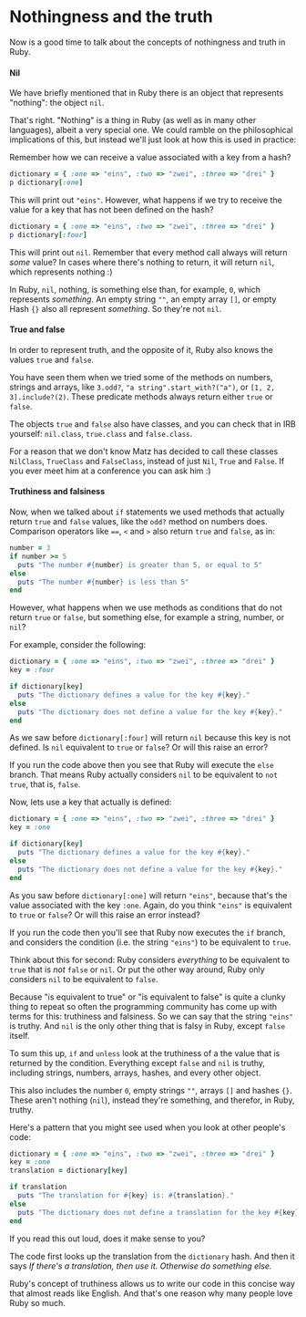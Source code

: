 # Nothingness and the truth

Now is a good time to talk about the concepts of nothingness and truth in Ruby.

#### Nil

We have briefly mentioned that in Ruby there is an object that represents
"nothing": the object `nil`.

That's right. "Nothing" is a thing in Ruby (as well as in many other
languages), albeit a very special one. We could ramble on the philosophical
implications of this, but instead we'll just look at how this is used in
practice:

Remember how we can receive a value associated with a key from a hash?

```ruby
dictionary = { :one => "eins", :two => "zwei", :three => "drei" }
p dictionary[:one]
```

This will print out `"eins"`. However, what happens if we try to receive
the value for a key that has not been defined on the hash?

```ruby
dictionary = { :one => "eins", :two => "zwei", :three => "drei" }
p dictionary[:four]
```

This will print out `nil`. Remember that every method call always will return
*some* value? In cases where there's nothing to return, it will return `nil`,
which represents nothing :)

In Ruby, `nil`, nothing, is something else than, for example, `0`, which
represents *something*. An empty string `""`, an empty array `[]`, or empty
Hash `{}` also all represent *something*. So they're not `nil`.


#### True and false

In order to represent truth, and the opposite of it, Ruby also knows the values
`true` and `false`.

You have seen them when we tried some of the methods on numbers, strings and
arrays, like `3.odd?`, `"a string".start_with?("a")`, or `[1, 2, 3].include?(2)`.
These predicate methods always return either `true` or `false`.

The objects `true` and `false` also have classes, and you can check that in
IRB yourself: `nil.class`, `true.class` and `false.class`.

For a reason that we don't know Matz has decided to call these classes
`NilClass`, `TrueClass` and `FalseClass`, instead of just `Nil`, `True` and
`False`. If you ever meet him at a conference you can ask him :)


#### Truthiness and falsiness

Now, when we talked about `if` statements we used methods that actually return
`true` and `false` values, like the `odd?` method on numbers does. Comparison
operators like `==`, `<` and `>` also return `true` and `false`, as in:

```ruby
number = 3
if number >= 5
  puts "The number #{number} is greater than 5, or equal to 5"
else
  puts "The number #{number} is less than 5"
end
```

However, what happens when we use methods as conditions that do not return
`true` or `false`, but something else, for example a string, number, or `nil`?

For example, consider the following:

```ruby
dictionary = { :one => "eins", :two => "zwei", :three => "drei" }
key = :four

if dictionary[key]
  puts "The dictionary defines a value for the key #{key}."
else
  puts "The dictionary does not define a value for the key #{key}."
end
```

As we saw before `dictionary[:four]` will return `nil` because this key is
not defined. Is `nil` equivalent to `true` or `false`? Or will this raise
an error?

If you run the code above then you see that Ruby will execute the `else`
branch. That means Ruby actually considers `nil` to be equivalent to `not
true`, that is, `false`.

Now, lets use a key that actually is defined:

```ruby
dictionary = { :one => "eins", :two => "zwei", :three => "drei" }
key = :one

if dictionary[key]
  puts "The dictionary defines a value for the key #{key}."
else
  puts "The dictionary does not define a value for the key #{key}."
end
```

As you saw before `dictionary[:one]` will return `"eins"`, because that's the
value associated with the key `:one`. Again, do you think `"eins"` is
equivalent to `true` or `false`? Or will this raise an error instead?

If you run the code then you'll see that Ruby now executes the `if` branch, and
considers the condition (i.e. the string `"eins"`) to be equivalent to `true`.

Think about this for second: Ruby considers *everything* to be equivalent to
`true` that is *not* `false` or `nil`. Or put the other way around, Ruby only
considers `nil` to be equivalent to `false`.

Because "is equivalent to true" or "is equivalent to false" is quite a clunky
thing to repeat so often the programming community has come up with terms for
this: truthiness and falsiness. So we can say that the string `"eins"` is
truthy. And `nil` is the only other thing that is falsy in Ruby, except
`false` itself.

To sum this up, `if` and `unless` look at the truthiness of a the value
that is returned by the condition. Everything except `false` and `nil` is
truthy, including strings, numbers, arrays, hashes, and every other object.

This also includes the number `0`, empty strings `""`, arrays `[]` and hashes
`{}`. These aren't nothing (`nil`), instead they're something, and therefor,
in Ruby, truthy.

Here's a pattern that you  might see used when you look at other people's code:

```ruby
dictionary = { :one => "eins", :two => "zwei", :three => "drei" }
key = :one
translation = dictionary[key]

if translation
  puts "The translation for #{key} is: #{translation}."
else
  puts "The dictionary does not define a translation for the key #{key}."
end
```

If you read this out loud, does it make sense to you?

The code first looks up the translation from the `dictionary` hash. And then it
says *If there's a translation, then use it. Otherwise do something else.*

Ruby's concept of truthiness allows us to write our code in this concise way
that almost reads like English. And that's one reason why many people love Ruby
so much.


